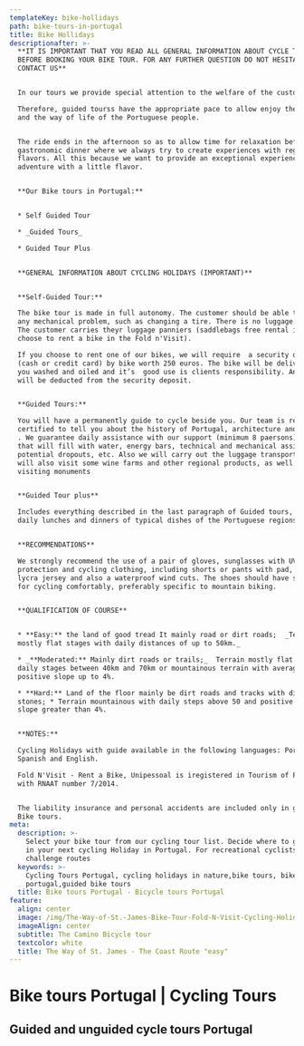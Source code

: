 ```yaml
---
templateKey: bike-hollidays
path: bike-tours-in-portugal
title: Bike Hollidays
descriptionafter: >-
  **IT IS IMPORTANT THAT YOU READ ALL GENERAL INFORMATION ABOUT CYCLE TOURS
  BEFORE BOOKING YOUR BIKE TOUR. FOR ANY FURTHER QUESTION DO NOT HESITATE TO
  CONTACT US** 


  In our tours we provide special attention to the welfare of the customer.

  Therefore, guided tourss have the appropriate pace to allow enjoy the scenery
  and the way of life of the Portuguese people.


  The ride ends in the afternoon so as to allow time for relaxation before the
  gastronomic dinner where we always try to create experiences with regional
  flavors. All this because we want to provide an exceptional experience
  adventure with a little flavor.


  **Our Bike tours in Portugal:**


  * Self Guided Tour

  * _Guided Tours_ 

  * Guided Tour Plus


  **GENERAL INFORMATION ABOUT CYCLING HOLIDAYS (IMPORTANT)**


  **Self-Guided Tour:**

  The bike tour is made ​​in full autonomy. The customer should be able to solve
  any mechanical problem, such as changing a tire. There is no luggage transfer.
  The customer carries theyr luggage panniers (saddlebags free rental if you
  choose to rent a bike in the Fold n'Visit).

  If you choose to rent one of our bikes, we will require  a security deposit
  (cash or credit card) by bike worth 250 euros. The bike will be delivered to
  you washed and oiled and it’s  good use is clients responsibility. Any damage
  will be deducted from the security deposit.


  **Guided Tours:**

  You will have a permanently guide to cycle beside you. Our team is ready and
  certified to tell you about the history of Portugal, architecture and culture.
  . We guarantee daily assistance with our support (minimum 8 paersons) vehicle
  that will fill with water, energy bars, technical and mechanical assistance,
  potential dropouts, etc. Also we will carry out the luggage transportation. We
  will also visit some wine farms and other regional products, as well as
  visiting monuments


  **Guided Tour plus**

  Includes everything described in the last paragraph of Guided tours, plus
  daily lunches and dinners of typical dishes of the Portuguese regions


  **RECOMMENDATIONS**

  We strongly recommend the use of a pair of gloves, sunglasses with UV
  protection and cycling clothing, including shorts or pants with pad, both in
  lycra jersey and also a waterproof wind cuts. The shoes should have stiff sole
  for cycling comfortably, preferably specific to mountain biking.


  **QUALIFICATION OF COURSE**


  * **Easy:** the land of good tread It mainly road or dirt roads;  _Terrain
  mostly flat stages with daily distances of up to 50km._

  * _**Moderated:** Mainly dirt roads or trails;_  Terrain mostly flat with
  daily stages between 40km and 70km or mountainous terrain with average
  positive slope up to 4%.

  * **Hard:** Land of the floor mainly be dirt roads and tracks with ditches and
  stones; * Terrain mountainous with daily steps above 50 and positive average
  slope greater than 4%.


  **NOTES:**

  Cycling Holidays with guide available in the following languages: Portugues,
  Spanish and English.

  Fold N'Visit - Rent a Bike, Unipessoal is iregistered in Tourism of Portugal
  with RNAAT number 7/2014.


  The liability insurance and personal accidents are included only in guided
  Bike tours.
meta:
  description: >-
    Select your bike tour from our cycling tour list. Decide where to go with us
    in your next cycling Holiday in Portugal. For recreational cyclists or
    challenge routes
  keywords: >-
    Cycling Tours Portugal, cycling holidays in nature,bike tours, bike tours
    portugal,guided bike tours
  title: Bike tours Portugal - Bicycle tours Portugal
feature:
  align: center
  image: /img/The-Way-of-St.-James-Bike-Tour-Fold-N-Visit-Cycling-Holidays-1935.jpg
  imageAlign: center
  subtitle: The Camino Bicycle tour
  textcolor: white
  title: The Way of St. James - The Coast Route "easy"
---
```

# 

# Bike tours Portugal | Cycling Tours

## Guided and unguided cycle tours Portugal

##
